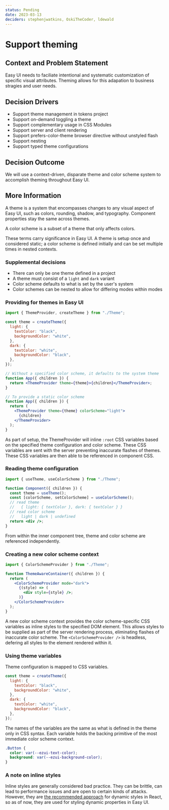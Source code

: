 ```yaml
---
status: Pending
date: 2023-03-13
deciders: stephenjwatkins, OskiTheCoder, ldewald
---
```


# Support theming

## Context and Problem Statement

Easy UI needs to faciliate intentional and systematic customization of specific visual attributes. Theming allows for this adapation to business stragies and user needs.

## Decision Drivers

- Support theme management in tokens project
- Support on-demand toggling a theme
- Support complementary usage in CSS Modules
- Support server and client rendering
- Support prefers-color-theme browser directive without unstyled flash
- Support nesting
- Support typed theme configurations

## Decision Outcome

We will use a context-driven, disparate theme and color scheme system to accomplish theming throughout Easy UI.

## More Information

A theme is a system that encompasses changes to any visual aspect of Easy UI, such as colors, rounding, shadow, and typography. Component properties stay the same across themes.

A color scheme is a subset of a theme that only affects colors.

These terms carry significance in Easy UI. A theme is setup once and considered static; a color scheme is defined initially and can be set multiple times in nested contexts.

### Supplemental decisions

- There can only be one theme defined in a project
- A theme must consist of a `light` and `dark` variant
- Color scheme defaults to what is set by the user's system
- Color schemes can be nested to allow for differing modes within modes

### Providing for themes in Easy UI

```jsx
import { ThemeProvider, createTheme } from "./Theme";

const theme = createTheme({
  light: {
    textColor: "black",
    backgroundColor: "white",
  },
  dark: {
    textColor: "white",
    backgroundColor: "black",
  },
});

// Without a specified color scheme, it defaults to the system theme
function App({ children }) {
  return <ThemeProvider theme={theme}>{children}</ThemeProvider>;
}

// To provide a static color scheme
function App({ children }) {
  return (
    <ThemeProvider theme={theme} colorScheme="light">
      {children}
    </ThemeProvider>
  );
}
```

As part of setup, the ThemeProvider will inline `:root` CSS variables based on the specified theme configuration and color scheme. These CSS variables are sent with the server preventing inaccurate flashes of themes. These CSS variables are then able to be referenced in component CSS.

### Reading theme configuration

```jsx
import { useTheme, useColorScheme } from "./Theme";

function Component({ children }) {
  const theme = useTheme();
  const [colorScheme, setColorScheme] = useColorScheme();
  // read theme
  //   { light: { textColor }, dark: { textColor } }
  // read color scheme
  //   light | dark | undefined
  return <div />;
}
```

From within the inner component tree, theme and color scheme are referenced independently.

### Creating a new color scheme context

```jsx
import { ColorSchemeProvider } from "./Theme";

function ThemeAwareContainer({ children }) {
  return (
    <ColorSchemeProvider mode="dark">
      {(style) => (
        <div style={style} />;
      )}
    </ColorSchemeProvider>
  );
}
```

A new color scheme context provides the color scheme-specific CSS variables as inline styles to the specified DOM element. This allows styles to be supplied as part of the server rendering process, eliminating flashes of inaccurate color scheme. The `<ColorSchemeProvider />` is headless, defering all styles to the element rendered within it.

### Using theme variables

Theme configuration is mapped to CSS variables.

```js
const theme = createTheme({
  light: {
    textColor: "black",
    backgroundColor: "white",
  },
  dark: {
    textColor: "white",
    backgroundColor: "black",
  },
});
```

The names of the variables are the same as what is defined in the theme only in CSS syntax. Each variable holds the backing primitive of the most immediate color scheme context.

```css
.Button {
  color: var(--ezui-text-color);
  background: var(--ezui-background-color);
}
```

### A note on inline styles

Inline styles are generally considered bad practice. They can be brittle, can lead to performance issues and are open to certain kinds of attacks. However, they are [the recommended approach](https://github.com/reactwg/react-18/discussions/110#:~:text=Our%20preferred%20solution%20is%20to%20use%20%3Clink%20rel%3D%22stylesheet%22%3E%20for%20statically%20extracted%20styles%20and%20plain%20inline%20styles%20for%20dynamic%20values.%20E.g.%20%3Cdiv%20style%3D%7B%7B...%7D%7D%3E) for dynamic styles in React, so as of now, they are used for styling dynamic properties in Easy UI.
